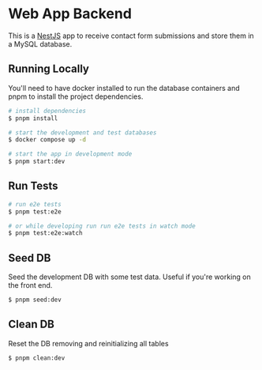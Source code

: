 # Web App Backend

This is a [NestJS](http://nestjs.com/) app to receive contact form submissions and store them in a MySQL database.

## Running Locally

You'll need to have docker installed to run the database containers and pnpm to install the project dependencies.

```bash
# install dependencies
$ pnpm install

# start the development and test databases
$ docker compose up -d

# start the app in development mode
$ pnpm start:dev
```

## Run Tests

```bash
# run e2e tests
$ pnpm test:e2e

# or while developing run run e2e tests in watch mode
$ pnpm test:e2e:watch
```

## Seed DB

Seed the development DB with some test data. Useful if you're working on the front end.

```bash
$ pnpm seed:dev
```

## Clean DB

Reset the DB removing and reinitializing all tables

```bash
$ pnpm clean:dev
```
